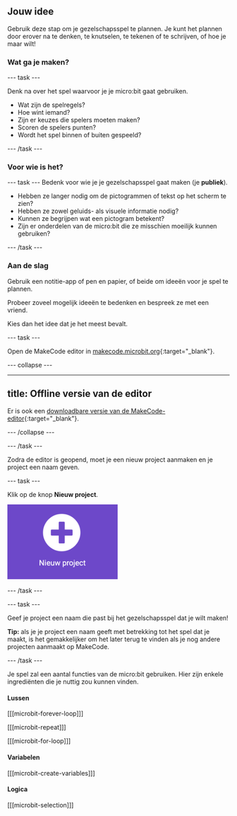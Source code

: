 ## Jouw idee

Gebruik deze stap om je gezelschapsspel te plannen. Je kunt het plannen door erover na te denken, te knutselen, te tekenen of te schrijven, of hoe je maar wilt!

### Wat ga je maken?

\--- task ---

Denk na over het spel waarvoor je je micro:bit gaat gebruiken.

- Wat zijn de spelregels?
- Hoe wint iemand?
- Zijn er keuzes die spelers moeten maken?
- Scoren de spelers punten?
- Wordt het spel binnen of buiten gespeeld?

\--- /task ---

### Voor wie is het?

\--- task ---
Bedenk voor wie je je gezelschapsspel gaat maken (je **publiek**).

- Hebben ze langer nodig om de pictogrammen of tekst op het scherm te zien?
- Hebben ze zowel geluids- als visuele informatie nodig?
- Kunnen ze begrijpen wat een pictogram betekent?
- Zijn er onderdelen van de micro:bit die ze misschien moeilijk kunnen gebruiken?

\--- /task ---

### Aan de slag

Gebruik een notitie-app of pen en papier, of beide om ideeën voor je spel te plannen.

Probeer zoveel mogelijk ideeën te bedenken en bespreek ze met een vriend.

Kies dan het idee dat je het meest bevalt.

\--- task ---

Open de MakeCode editor in [makecode.microbit.org](https://makecode.microbit.org){:target="_blank"}.

\--- collapse ---

***

## title: Offline versie van de editor

Er is ook een [downloadbare versie van de MakeCode-editor](https://makecode.microbit.org/offline-app){:target="_blank"}.

\--- /collapse ---

\--- /task ---

Zodra de editor is geopend, moet je een nieuw project aanmaken en je project een naam geven.

\--- task ---

Klik op de knop **Nieuw project**.

<img src="images/new-project-button.png" alt="The New Project button inside MakeCode." width="250"/>

\--- /task ---

\--- task ---

Geef je project een naam die past bij het gezelschapsspel dat je wilt maken!

**Tip:** als je je project een naam geeft met betrekking tot het spel dat je maakt, is het gemakkelijker om het later terug te vinden als je nog andere projecten aanmaakt op MakeCode.

\--- /task ---

Je spel zal een aantal functies van de micro:bit gebruiken. Hier zijn enkele ingrediënten die je nuttig zou kunnen vinden.

#### Lussen

[[[microbit-forever-loop]]]

[[[microbit-repeat]]]

[[[microbit-for-loop]]]

#### Variabelen

[[[microbit-create-variables]]]

#### Logica

[[[microbit-selection]]]
